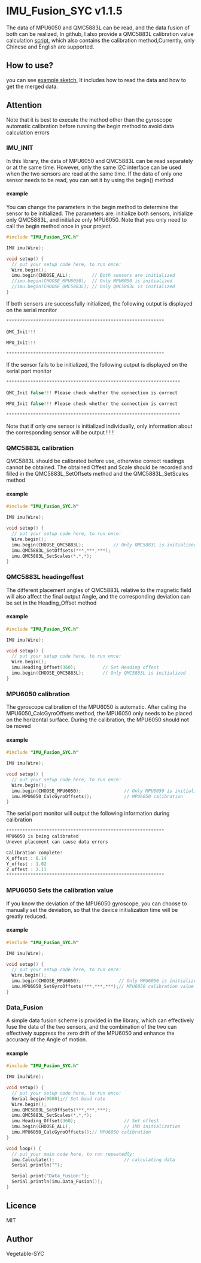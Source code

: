 # IMU_Fusion_SYC   v1.1.5

The data of MPU6050 and QMC5883L can be read, and the data fusion of both can be realized, In github, I also provide a QMC5883L calibration value calculation [script](https://github.com/Vegetable-SYC/IMU_Fusion_SYC), which also contains the calibration method,Currently, only Chinese and English are supported.

## **How** to use?

you can see [example sketch](https://github.com/Vegetable-SYC/IMU_Fusion_SYC), It includes how to read the data and how to get the merged data.



## Attention

Note that it is best to execute the method other than the gyroscope automatic calibration before running the begin method to avoid data calculation errors



### IMU_INIT

In this library, the data of MPU6050 and QMC5883L can be read separately or at the same time. However, only the same I2C interface can be used when the two sensors are read at the same time. If the data of only one sensor needs to be read, you can set it by using the begin() method

#### example

You can change the parameters in the begin method to determine the sensor to be initialized. The parameters are: initialize both sensors, initialize only QMC5883L, and initialize only MPU6050. Note that you only need to call the begin method once in your project.

```c
#include "IMU_Fusion_SYC.h"

IMU imu(Wire);

void setup() {
  // put your setup code here, to run once:
  Wire.begin();
  imu.begin(CHOOSE_ALL);		// Both sensors are initialized
  //imu.begin(CHOOSE_MPU6050);	// Only MPU6050 is initialized
  //imu.begin(CHOOSE_QMC5883L);	// Only QMC5883L is initialized
}
```

If both sensors are successfully initialized, the following output is displayed on the serial monitor

```c
***********************************************************

QMC_Init!!!

MPU_Init!!!

***********************************************************
```

If the sensor fails to be initialized, the following output is displayed on the serial port monitor

```c
*****************************************************************

QMC_Init false!!! Please check whether the connection is correct

MPU_Init false!!! Please check whether the connection is correct

*****************************************************************
```

Note that if only one sensor is initialized individually, only information about the corresponding sensor will be output ! ! !



### QMC5883L calibration

QMC5883L should be calibrated before use, otherwise correct readings cannot be obtained. The obtained Offest and Scale should be recorded and filled in the QMC5883L_SetOffsets method and the QMC5883L_SetScales method

#### example

```c
#include "IMU_Fusion_SYC.h"

IMU imu(Wire);

void setup() {
  // put your setup code here, to run once:
  Wire.begin();
  imu.begin(CHOOSE_QMC5883L);			// Only QMC5883L is initialized
  imu.QMC5883L_SetOffsets(***,***,***);
  imu.QMC5883L_SetScales(*,*,*);
}
```

### QMC5883L headingoffest

The different placement angles of QMC5883L relative to the magnetic field will also affect the final output Angle, and the corresponding deviation can be set in the Heading_Offset method

#### example

```c
#include "IMU_Fusion_SYC.h"

IMU imu(Wire);

void setup() {
  // put your setup code here, to run once:
  Wire.begin();
  imu.Heading_Offset(360); 			// Set Heading offest
  imu.begin(CHOOSE_QMC5883L);		// Only QMC5883L is initialized
}
```



### MPU6050 calibration

The gyroscope calibration of the MPU6050 is automatic. After calling the MPU6050_CalcGyroOffsets method, the MPU6050 only needs to be placed on the horizontal surface. During the calibration, the MPU6050 should not be moved

#### example

```c
#include "IMU_Fusion_SYC.h"

IMU imu(Wire);

void setup() {
  // put your setup code here, to run once:
  Wire.begin();
  imu.begin(CHOOSE_MPU6050);				// Only MPU6050 is initialized
  imu.MPU6050_CalcGyroOffsets();			// MPU6050 calibration
}
```

The serial port monitor will output the following information during calibration

```c
***********************************************************
MPU6050 is being calibrated
Uneven placement can cause data errors

Calibration complete!
X_offest : 6.14
Y_offest : 1.02
Z_offest : 2.11
***********************************************************
```



### MPU6050 Sets the calibration value

If you know the deviation of the MPU6050 gyroscope, you can choose to manually set the deviation, so that the device initialization time will be greatly reduced.

#### example

```c
#include "IMU_Fusion_SYC.h"

IMU imu(Wire);

void setup() {
  // put your setup code here, to run once:
  Wire.begin();
  imu.begin(CHOOSE_MPU6050);			  // Only MPU6050 is initialized
  imu.MPU6050_SetGyroOffsets(***,***,***);// MPU6050 calibration value
}
```



### Data_Fusion

A simple data fusion scheme is provided in the library, which can effectively fuse the data of the two sensors, and the combination of the two can effectively suppress the zero drift of the MPU6050 and enhance the accuracy of the Angle of motion.

#### example

```c
#include "IMU_Fusion_SYC.h"

IMU imu(Wire);

void setup() {
  // put your setup code here, to run once:
  Serial.begin(9600);// Set baud rate
  Wire.begin();
  imu.QMC5883L_SetOffsets(***,***,***);
  imu.QMC5883L_SetScales(*,*,*);
  imu.Heading_Offset(360); 					// Set offest
  imu.begin(CHOOSE_ALL);					// IMU initialization
  imu.MPU6050_CalcGyroOffsets();// MPU6050 calibration
}

void loop() {
  // put your main code here, to run repeatedly:
  imu.Calculate();							// calculating data
  Serial.println("");

  Serial.print("Data_Fusion:");
  Serial.println(imu.Data_Fusion());
}
```



## Licence

MIT

## Author

Vegetable-SYC